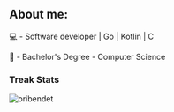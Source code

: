 ## About me:

💻 - Software developer | Go | Kotlin | C

📘 - Bachelor's Degree - Computer Science
 
### Treak Stats
 
<img src="https://github-readme-streak-stats.herokuapp.com/?user=matheusperezz&theme=algolia" alt="oribendet"  />

</div>

